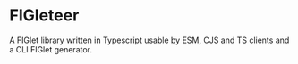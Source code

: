 # FIGleteer

A FIGlet library written in Typescript usable by ESM, CJS and TS clients and a CLI FIGlet generator.

